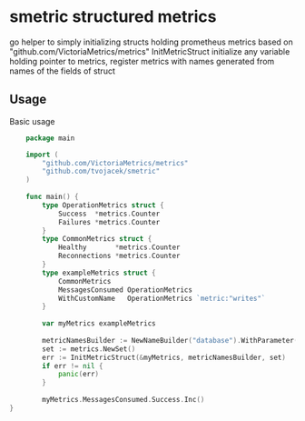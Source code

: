 # smetric structured metrics
go helper to simply initializing structs holding prometheus metrics based on "github.com/VictoriaMetrics/metrics"
InitMetricStruct initialize any variable holding pointer to metrics, register metrics with names generated from names of the fields of struct

## Usage
Basic usage
```go
    package main

    import (
    	"github.com/VictoriaMetrics/metrics"
		"github.com/tvojacek/smetric"
    )
	
    func main() {
        type OperationMetrics struct {
            Success  *metrics.Counter
            Failures *metrics.Counter
        }
        type CommonMetrics struct {
            Healthy       *metrics.Counter
            Reconnections *metrics.Counter
        }
        type exampleMetrics struct {
            CommonMetrics
            MessagesConsumed OperationMetrics
            WithCustomName   OperationMetrics `metric:"writes"`
        }
    
        var myMetrics exampleMetrics
    
        metricNamesBuilder := NewNameBuilder("database").WithParameter("url", "localhost")
        set := metrics.NewSet()
        err := InitMetricStruct(&myMetrics, metricNamesBuilder, set)
        if err != nil {
            panic(err)
        }
		
	    myMetrics.MessagesConsumed.Success.Inc()
}
```
